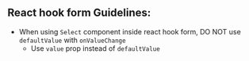 ## React hook form Guidelines:

- When using `Select` component inside react hook form, DO NOT use `defaultValue` with `onValueChange`
  - Use `value` prop instead of `defaultValue`
